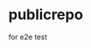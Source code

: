 # publicrepo
for e2e test

























































































































































































































































































































































































































































































































































































































































































































































































































































































































































































































































































































































































































































































































































































































































































































































































































































































































































































































































































































































































































































































































































































































































































































